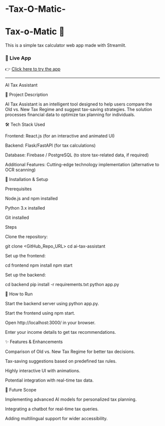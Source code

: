 
# -Tax-O-Matic-
# Tax-o-Matic 🧮

This is a simple tax calculator web app made with Streamlit.

### 🚀 Live App

👉 [Click here to try the app](https://your-subdomain.streamlit.app)

---

AI Tax Assistant

📌 Project Description

AI Tax Assistant is an intelligent tool designed to help users compare the Old vs. New Tax Regime and suggest tax-saving strategies. The solution processes financial data to optimize tax planning for individuals.

🛠 Tech Stack Used

Frontend: React.js (for an interactive and animated UI)

Backend: Flask/FastAPI (for tax calculations)

Database: Firebase / PostgreSQL (to store tax-related data, if required)

Additional Features: Cutting-edge technology implementation (alternative to OCR scanning)

🚀 Installation & Setup

Prerequisites

Node.js and npm installed

Python 3.x installed

Git installed

Steps

Clone the repository:

git clone <GitHub_Repo_URL>
cd ai-tax-assistant

Set up the frontend:

cd frontend
npm install
npm start

Set up the backend:

cd backend
pip install -r requirements.txt
python app.py

📌 How to Run

Start the backend server using python app.py.

Start the frontend using npm start.

Open http://localhost:3000/ in your browser.

Enter your income details to get tax recommendations.

✨ Features & Enhancements

Comparison of Old vs. New Tax Regime for better tax decisions.

Tax-saving suggestions based on predefined tax rules.

Highly interactive UI with animations.

Potential integration with real-time tax data.

🔮 Future Scope

Implementing advanced AI models for personalized tax planning.

Integrating a chatbot for real-time tax queries.

Adding multilingual support for wider accessibility.
